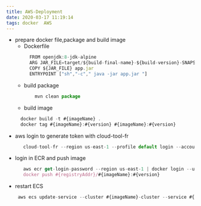 ```yaml
---
title: AWS-Deployment
date: 2020-03-17 11:19:14
tags: docker  AWS
---
```


* prepare docker file,package and build image
  * Dockerfile
    ```javascript 
      FROM openjdk:8-jdk-alpine
      ARG JAR_FILE=target/${build-final-name}-${build-version}-SNAPSHOT.jar
      COPY ${JAR_FILE} app.jar
      ENTRYPOINT ["sh","-c"," java -jar app.jar "]
    ```
  * build package
    ```javascript
        mvn clean package
    ```
  * build image
   ```javascript
     docker build -t #{imageName} .
     docker tag #{imageName}:#{version} #{imageName}:#{version}
   ```
* aws login to generate token with cloud-tool-fr
    ```javascript
       cloud-tool-fr --region us-east-1 --profile default login --account-id "accountId" --role "aws role" --username "username" --password "password"
    ```
*  login in  ECR and push image
   ```javascript
      aws ecr get-login-password --region us-east-1 | docker login --username AWS --password-stdin #{registryAddr}/#{imageName}
      docker push #{registryAddr}/#{imageName}:#{version}
   ```
* restart ECS
  ```javascript  
   aws ecs update-service --cluster #{imageName}-cluster --service #{imageName}-service --force-new-deployment
  ```